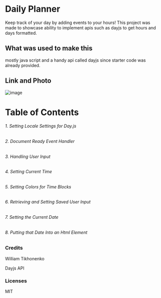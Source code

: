 # Daily Planner
Keep track of your day by adding events to your hours!
This project was made to showcase ability to implement apis such as dayjs to get hours and days formatted.
## What was used to make this
mostly java script and a handy api called dayjs since starter code was already provided.
## Link and Photo
![image](https://github.com/WillZealot/daily-planner/assets/127908016/87bc368d-9dd7-4d58-a7bf-75dc3cb43229)




# Table of Contents
###### 1. Setting Locale Settings for Day.js
###### 2. Document Ready Event Handler
###### 3. Handling User Input
###### 4. Setting Current Time
###### 5. Setting Colors for Time Blocks
###### 6. Retrieving and Setting Saved User Input
###### 7. Setting the Current Date
###### 8. Putting that Date Into an Html Element

### Credits
William Tikhonenko

Dayjs API

### Licenses
MIT
